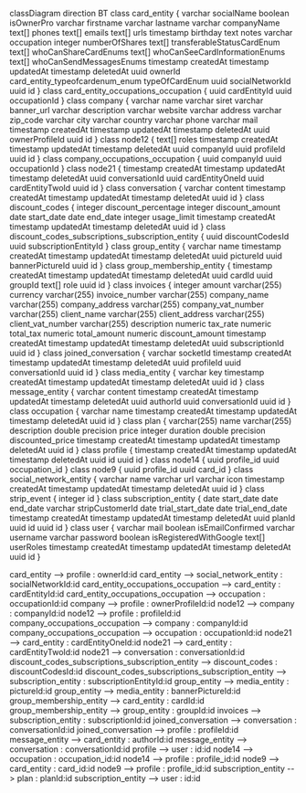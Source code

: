 classDiagram
direction BT
class card_entity {
   varchar socialName
   boolean isOwnerPro
   varchar firstname
   varchar lastname
   varchar companyName
   text[] phones
   text[] emails
   text[] urls
   timestamp birthday
   text notes
   varchar occupation
   integer numberOfShares
   text[] transferableStatusCardEnum
   text[] whoCanShareCardEnums
   text[] whoCanSeeCardInformationEnums
   text[] whoCanSendMessagesEnums
   timestamp createdAt
   timestamp updatedAt
   timestamp deletedAt
   uuid ownerId
   card_entity_typeofcardenum_enum typeOfCardEnum
   uuid socialNetworkId
   uuid id
}
class card_entity_occupations_occupation {
   uuid cardEntityId
   uuid occupationId
}
class company {
   varchar name
   varchar siret
   varchar banner_url
   varchar description
   varchar website
   varchar address
   varchar zip_code
   varchar city
   varchar country
   varchar phone
   varchar mail
   timestamp createdAt
   timestamp updatedAt
   timestamp deletedAt
   uuid ownerProfileId
   uuid id
}
class node12 {
   text[] roles
   timestamp createdAt
   timestamp updatedAt
   timestamp deletedAt
   uuid companyId
   uuid profileId
   uuid id
}
class company_occupations_occupation {
   uuid companyId
   uuid occupationId
}
class node21 {
   timestamp createdAt
   timestamp updatedAt
   timestamp deletedAt
   uuid conversationId
   uuid cardEntityOneId
   uuid cardEntityTwoId
   uuid id
}
class conversation {
   varchar content
   timestamp createdAt
   timestamp updatedAt
   timestamp deletedAt
   uuid id
}
class discount_codes {
   integer discount_percentage
   integer discount_amount
   date start_date
   date end_date
   integer usage_limit
   timestamp createdAt
   timestamp updatedAt
   timestamp deletedAt
   uuid id
}
class discount_codes_subscriptions_subscription_entity {
   uuid discountCodesId
   uuid subscriptionEntityId
}
class group_entity {
   varchar name
   timestamp createdAt
   timestamp updatedAt
   timestamp deletedAt
   uuid pictureId
   uuid bannerPictureId
   uuid id
}
class group_membership_entity {
   timestamp createdAt
   timestamp updatedAt
   timestamp deletedAt
   uuid cardId
   uuid groupId
   text[] role
   uuid id
}
class invoices {
   integer amount
   varchar(255) currency
   varchar(255) invoice_number
   varchar(255) company_name
   varchar(255) company_address
   varchar(255) company_vat_number
   varchar(255) client_name
   varchar(255) client_address
   varchar(255) client_vat_number
   varchar(255) description
   numeric tax_rate
   numeric total_tax
   numeric total_amount
   numeric discount_amount
   timestamp createdAt
   timestamp updatedAt
   timestamp deletedAt
   uuid subscriptionId
   uuid id
}
class joined_conversation {
   varchar socketId
   timestamp createdAt
   timestamp updatedAt
   timestamp deletedAt
   uuid profileId
   uuid conversationId
   uuid id
}
class media_entity {
   varchar key
   timestamp createdAt
   timestamp updatedAt
   timestamp deletedAt
   uuid id
}
class message_entity {
   varchar content
   timestamp createdAt
   timestamp updatedAt
   timestamp deletedAt
   uuid authorId
   uuid conversationId
   uuid id
}
class occupation {
   varchar name
   timestamp createdAt
   timestamp updatedAt
   timestamp deletedAt
   uuid id
}
class plan {
   varchar(255) name
   varchar(255) description
   double precision price
   integer duration
   double precision discounted_price
   timestamp createdAt
   timestamp updatedAt
   timestamp deletedAt
   uuid id
}
class profile {
   timestamp createdAt
   timestamp updatedAt
   timestamp deletedAt
   uuid id
   uuid id
}
class node14 {
   uuid profile_id
   uuid occupation_id
}
class node9 {
   uuid profile_id
   uuid card_id
}
class social_network_entity {
   varchar name
   varchar url
   varchar icon
   timestamp createdAt
   timestamp updatedAt
   timestamp deletedAt
   uuid id
}
class strip_event {
   integer id
}
class subscription_entity {
   date start_date
   date end_date
   varchar stripCustomerId
   date trial_start_date
   date trial_end_date
   timestamp createdAt
   timestamp updatedAt
   timestamp deletedAt
   uuid planId
   uuid id
   uuid id
}
class user {
   varchar mail
   boolean isEmailConfirmed
   varchar username
   varchar password
   boolean isRegisteredWithGoogle
   text[] userRoles
   timestamp createdAt
   timestamp updatedAt
   timestamp deletedAt
   uuid id
}

card_entity  -->  profile : ownerId:id
card_entity  -->  social_network_entity : socialNetworkId:id
card_entity_occupations_occupation  -->  card_entity : cardEntityId:id
card_entity_occupations_occupation  -->  occupation : occupationId:id
company  -->  profile : ownerProfileId:id
node12  -->  company : companyId:id
node12  -->  profile : profileId:id
company_occupations_occupation  -->  company : companyId:id
company_occupations_occupation  -->  occupation : occupationId:id
node21  -->  card_entity : cardEntityOneId:id
node21  -->  card_entity : cardEntityTwoId:id
node21  -->  conversation : conversationId:id
discount_codes_subscriptions_subscription_entity  -->  discount_codes : discountCodesId:id
discount_codes_subscriptions_subscription_entity  -->  subscription_entity : subscriptionEntityId:id
group_entity  -->  media_entity : pictureId:id
group_entity  -->  media_entity : bannerPictureId:id
group_membership_entity  -->  card_entity : cardId:id
group_membership_entity  -->  group_entity : groupId:id
invoices  -->  subscription_entity : subscriptionId:id
joined_conversation  -->  conversation : conversationId:id
joined_conversation  -->  profile : profileId:id
message_entity  -->  card_entity : authorId:id
message_entity  -->  conversation : conversationId:id
profile  -->  user : id:id
node14  -->  occupation : occupation_id:id
node14  -->  profile : profile_id:id
node9  -->  card_entity : card_id:id
node9  -->  profile : profile_id:id
subscription_entity  -->  plan : planId:id
subscription_entity  -->  user : id:id
